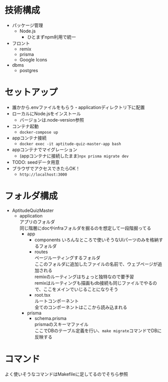 

# 技術構成

- パッケージ管理
  - Node.js 
    - ひとまずnpm利用で統一
- フロント
  - remix
  - prisma
  - Google Icons
- dbms
  - postgres

# セットアップ

- 誰かから.envファイルをもらう・applicationディレクトリ下に配置
- ローカルにNode.jsをインストール
  - バージョンは.node-version参照
- コンテナ起動
  - `docker-compose up`
- appコンテナ接続
  - `docker exec -it aptitude-quiz-master-app bash`
- appコンテナでマイグレーション
  - (appコンテナに接続したまま)`npx prisma migrate dev`
- TODO: seedデータ用意
- ブラウザでアクセスできたらOK！
  - `http://localhost:3000`


# フォルダ構成
- AptitudeQuizMaster
  - application  
    アプリのフォルダ  
    同じ階層にdocやinfraフォルダを掘るのを想定して一段階掘ってる
    - app
      - components
        いろんなところで使いそうなUIパーツのみを格納するフォルダ
      - routes  
        ページルーティングするフォルダ  
        ここのフォルダに追加したファイルの名前で、ウェブページが追加される  
        remixのルーティングはちょっと独特なので要予習  
        remixはルーティングも描画もdb接続も同じファイルでやるので、ここをメインでいじることになりそう
      - root.tsx  
        ルートコンポーネント  
        全てのコンポーネントはここから読み込まれる
    - prisma
      - schema.prisma  
      prismaのスキーマファイル  
      ここでDBのテーブル定義を行い、`make migrate`コマンドでDBに反映する


# コマンド

よく使いそうなコマンドはMakefileに足してるのでそちら参照




